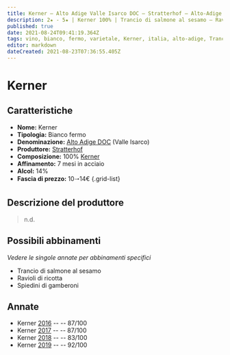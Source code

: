 ```yaml
---
title: Kerner – Alto Adige Valle Isarco DOC – Stratterhof – Alto-Adige (IT) – 10🠒14€
description: 2★ - 5★ | Kerner 100% | Trancio di salmone al sesamo – Ravioli di ricotta – Spiedini di gamberoni
published: true
date: 2021-08-24T09:41:19.364Z
tags: vino, bianco, fermo, varietale, Kerner, italia, alto-adige, Trancio di salmone al sesamo, Ravioli di ricotta, Spiedini di gamberoni, 10🠒14€, 5 stelle
editor: markdown
dateCreated: 2021-08-23T07:36:55.405Z
---
```


# Kerner

## Caratteristiche
- **Nome:** Kerner
- **Tipologia:** Bianco fermo 
- **Denominazione:** [Alto Adige DOC](/denominazioni/Italia/Alto-Adige/DOC/Alto-Adige) (Valle Isarco)
- **Produttore:** [Stratterhof](/produttori/Italia/Alto-Adige/Stratterhof) 
- **Composizione:** 100% [Kerner](/vitigni/Germania/bacca-bianca/kerner)
- **Affinamento:** 7 mesi in acciaio
- **Alcol:** 14%
- **Fascia di prezzo:** 10🠒14€
{.grid-list}

## Descrizione del produttore

> n.d.


## Possibili abbinamenti
*Vedere le singole annate per abbinamenti specifici*

- Trancio di salmone al sesamo
- Ravioli di ricotta
- Spiedini di gamberoni

## Annate
- Kerner [2016](/vini/Italia/Alto-Adige/Stratterhof/Kerner/2016) -- <span class="star-3"></span> -- 87/100
- Kerner [2017](/vini/Italia/Alto-Adige/Stratterhof/Kerner/2017) -- <span class="star-3"></span> -- 87/100 
- Kerner [2018](/vini/Italia/Alto-Adige/Stratterhof/Kerner/2018) -- <span class="star-2"></span> -- 83/100
- Kerner [2019](/vini/Italia/Alto-Adige/Stratterhof/Kerner/2019) -- <span class="star-5"></span> -- 92/100 
 